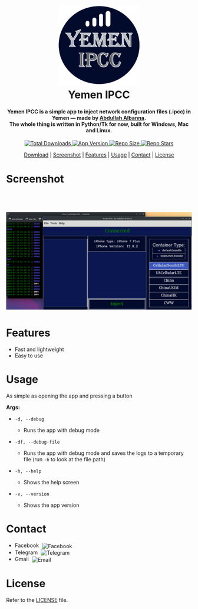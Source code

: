 <h1 align="center">
  <br>
  <a href="http://github.com/Abdullah-Albanna/YemenIPCC/releases/latest"><img src="https://raw.githubusercontent.com/Abdullah-Albanna/YemenIPCC/main/resources/images/YemenIPCC.png" alt="Yemen IPCC" width="220"></a>
  <br>
  <b>Yemen IPCC</b>
  <br>
</h1>

<h4 align="center"><b>Yemen IPCC</b> is a simple app to inject network configuration files (.ipcc) in Yemen — made by  <a href="https://www.facebook.com/abdullah.albanna.921/" target="_blank">Abdullah Albanna</a>.
<br>
The whole thing is written in Python/Tk for now, built for Windows, Mac and Linux.
</h4>

<p align="center">
    <a href="http://github.com/Abdullah-Albanna/YemenIPCC/releases/latest">
        <img src="https://img.shields.io/github/downloads/Abdullah-Albanna/YemenIPCC/total?style=for-the-badge&logo=github&labelColor=black&color=brightgreen"
            alt="Total Downloads">
    </a>
    <a href="http://github.com/Abdullah-Albanna/YemenIPCC/releases/latest">
        <img src="https://img.shields.io/github/v/tag/Abdullah-Albanna/YemenIPCC?sort=date&style=for-the-badge&logo=python&logoColor=yellow&label=release&labelColor=black&color=blue"
            alt="App Version">
    </a>
    <a href="">
        <img src="https://img.shields.io/github/repo-size/Abdullah-Albanna/YemenIPCC?style=for-the-badge&logo=github&labelColor=black&color=%230f7adb"
            alt="Repo Size">
    </a>
    <a href="">
        <img src="https://img.shields.io/github/stars/Abdullah-Albanna/YemenIPCC?style=for-the-badge&logo=github&labelColor=black&color=%23ffec05"
            alt="Repo Stars">
    </a>
  </p>
  
<p align="center">
  <a href="http://github.com/Abdullah-Albanna/YemenIPCC/releases/latest">Download</a> |
  <a href="#screenshot">Screenshot</a> |
  <a href="#features">Features</a> |
  <a href="#usage">Usage</a> |
  <a href="#contact">Contact</a> |
  <a href="#license">License</a>
</p>

# Screenshot
<h1 align="center">
  <br>
  <a href="https://raw.githubusercontent.com/Abdullah-Albanna/YemenIPCC/main/resources/images/YemenIPCC_screenshot.png"><img src="https://raw.githubusercontent.com/Abdullah-Albanna/YemenIPCC/main/resources/images/YemenIPCC_screenshot.png" alt="Screenshot" width="1000"></a>
  <br>
</h1>

# Features

- Fast and lightweight
- Easy to use

# Usage
As simple as opening the app and pressing a button

**Args:**
  - `-d, --debug`
    - Runs the app with debug mode
  - `-df, --debug-file`
    - Runs the app with debug mode and saves the logs to a temporary file (run `-h` to look at the file path)
  - `-h, --help`
    - Shows the help screen
   
  - `-v, --version`
    - Shows the app version
 
# Contact
   
 * <a href="https://www.facebook.com/abdullah.albanna.921/" style="text-decoration: none;">
    Facebook
    <img src="https://upload.wikimedia.org/wikipedia/commons/5/51/Facebook_f_logo_%282019%29.svg" alt="Facebook" style="width: 30px; height: 20px; vertical-align: middle; margin-left: 5px;">
   </a>

 * <a href="https://t.me/Abdullah_Albanna" style="text-decoration: none;">
    Telegram
    <img src="https://upload.wikimedia.org/wikipedia/commons/8/82/Telegram_logo.svg" alt="Telegram" style="width: 30px; height: 20px; vertical-align: middle; margin-left: 5px;">
   </a>

 * <a href="mailto:albannaa78@gmail.com" style="text-decoration: none;">
    Gmail
    <img src="https://upload.wikimedia.org/wikipedia/commons/7/7e/Gmail_icon_%282020%29.svg" alt="Email" style="width: 30px; height: 15px; vertical-align: middle; margin-left: 5px;">
   </a>

# License
 Refer to the [LICENSE](https://github.com/Abdullah-Albanna/YemenIPCC/blob/app-source/LICENSE) file.
